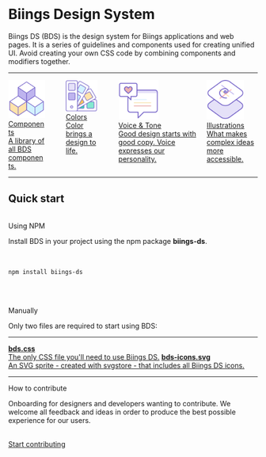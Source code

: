 <br><br><br>
<h1 class="title is-1">Biings <span class="has-text-weight-light">Design System</span></h1>
<p class="subtitle is-5">
    <span class="has-text-weight-semibold">Biings DS</span> (BDS) is the design system for Biings applications and web pages. It is a series of guidelines and components used for creating unified UI. Avoid creating your own CSS code by combining components and modifiers together.
</p>

<hr class="is-small">

<div class="columns is-multiline is-mobile is-variable">
    <div class="column is-half-desktop is-full-tablet">
        <a href="#/avatar" class="box is-white is-relaxed hover-to-popping">
            <img src="media/components.png" width="80" class="no-zoom"/>
            <div>
                <div class="title is-3 has-text-primary has-text-weight-light">Components</div>
                <div class="subtitle is-6">A library of all BDS components.</div>
            </div>
        </a>
    </div>
    <div class="column is-12 is-hidden-desktop"></div>
    <div class="column is-half-desktop is-full-tablet">
        <a href="#/color" class="box is-white is-relaxed hover-to-popping">
            <img src="media/style.png" width="80" class="no-zoom"/>
            <div>
                <div class="title is-3 has-text-primary has-text-weight-light">Colors</div>
                <div class="subtitle is-6">Color brings a design to life.</div>
            </div>
        </a>
    </div>
    <div class="column is-12 is-hidden-desktop"></div>
    <div class="column is-half-desktop is-full-tablet">
        <a href="#/voice" class="box is-white is-relaxed hover-to-popping">
            <img src="media/voice.png" width="80" class="no-zoom"/>
            <div>
                <div class="title is-3 has-text-primary has-text-weight-light">Voice & Tone</div>
                <div class="subtitle is-6">Good design starts with good copy. Voice expresses our personality.</div>
            </div>
        </a>
    </div>
    <div class="column is-half-desktop is-full-tablet">
        <a href="#/illustration" class="box is-white is-relaxed hover-to-popping">
            <img src="media/layout.png" width="75" class="no-zoom"/>
            <div>
                <div class="title is-3 has-text-primary has-text-weight-light">Illustrations</div>
                <div class="subtitle is-6">What makes complex ideas more accessible.</div>
            </div>
        </a>
    </div>
</div>

<hr class="is-visible is-large">

<h2 class="title is-3">Quick start</h2><br>

<div class="has-text-weight-bold">Using NPM</div>

Install BDS in your project using the npm package <strong>biings-ds</strong>.

<br>

    npm install biings-ds

<br><br>

<div class="has-text-weight-bold">Manually</div>

Only two files are required to start using BDS:

<hr class="is-small">

<a href="https://raw.githubusercontent.com/ForsysInteractive/biings-ds/master/build/bds.css" class="box is-bordered is-link" download><span class="is-monospace">**bds.css**</span><br>The only CSS file you'll need to use Biings DS.</a>
<a href="https://raw.githubusercontent.com/ForsysInteractive/biings-ds/master/build/bds-icons.min.svg" class="box is-bordered is-link" download><span class="is-monospace">**bds-icons.svg**</span><br>An SVG sprite - created with svgstore - that includes all Biings DS icons.</a>

<hr>

<div class="box is-bordered is-relaxed">
    <div class="title is-spaced is-3 has-text-weight-light has-text-primary">How to contribute</div>
    <p>Onboarding for designers and developers wanting to contribute. We welcome all feedback and ideas in order to produce the best possible experience for our users.</p><br>
    <a href="#/contribute" class="button is-primary">Start contributing</a>
</div>
